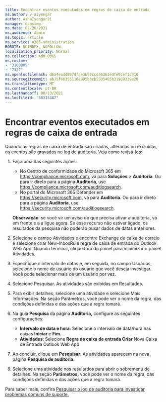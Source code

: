 ```yaml
---
title: Encontrar eventos executados em regras de caixa de entrada
ms.author: v-aiyengar
author: AshaIyengar21
manager: dansimp
ms.date: 02/26/2021
ms.audience: Admin
ms.topic: article
ms.service: o365-administration
ROBOTS: NOINDEX, NOFOLLOW
localization_priority: Normal
ms.collection: Adm_O365
ms.custom:
- "3100005"
- "7327"
ms.openlocfilehash: d6a4eadd897dfae3b65ccda6363edfe9cef1c810
ms.sourcegitcommit: ab75f66355116e995b3cb5505465b31989339e28
ms.translationtype: MT
ms.contentlocale: pt-BR
ms.lasthandoff: 08/13/2021
ms.locfileid: "58313487"
---
```

# <a name="find-events-performed-on-inbox-rules"></a>Encontrar eventos executados em regras de caixa de entrada

Quando as regras de caixa de entrada são criadas, alteradas ou excluídas, os eventos são gravados no log de auditoria. Veja como revisá-los:

1. Faça uma das seguintes ações:
   - No Centro de conformidade do Microsoft 365 em <https://compliance.microsoft.com>, vá para **Soluções** \> **Auditoria**. Ou para ir direto para a página **Auditoria**, use <https://compliance.microsoft.com/auditlogsearch>.
   - No portal do Microsoft 365 Defender em <https://security.microsoft.com>, vá para **Auditoria**. Ou para ir direto para a página **Auditoria**, use <https://security.microsoft.com/auditlogsearch>.

    **Observação**: se você vir um aviso de que precisa ativar a auditoria, vá em frente e a a ligue agora. Se esse recurso não estiver ligado, os resultados da pesquisa não poderão puxar dados de datas anteriores.
1. Selecione o campo Atividades e encontre Exchange de caixa de correio e selecione criar New-InboxRule regra de caixa de entrada do Outlook Web App. Quando terminar, clique fora do painel para minimizar o painel Atividades.
1. Especifique o intervalo de datas e, em seguida, no campo Usuários, selecione o nome de usuário do usuário que você deseja investigar. Você pode selecionar mais de um usuário por vez.
1. Selecione Pesquisar. As atividades são exibidas em Resultados.
1. Para exibir detalhes, selecione uma atividade e selecione Mais Informações. Na seção Parâmetros, você pode ver o nome da regra, das condições definidas e das ações que a regra tomará.

2. Na guia **Pesquisa** da página **Auditoria,** configure as seguintes configurações:
   - **Intervalo de data e hora**: Selecione o intervalo de data/hora nas caixas **Iniciar** e **Fim**.
   - **Atividades**: Selecione **Regra de caixa de entrada Criar** Nova Caixa de Entrada Outlook Web App

3. Ao concluir, clique em **Pesquisar**. As atividades aparecem na nova página **Pesquisa de auditoria**.

4. Selecione uma atividade nos resultados para abrir o sobremenu de detalhes. Na seção **Parâmetros,** você pode ver o nome da regra, das condições definidas e das ações que a regra tomará.

Para saber mais, confira [Pesquisar o log de auditoria para investigar problemas comuns de suporte.](https://docs.microsoft.com/microsoft-365/compliance/auditing-troubleshooting-scenarios)
